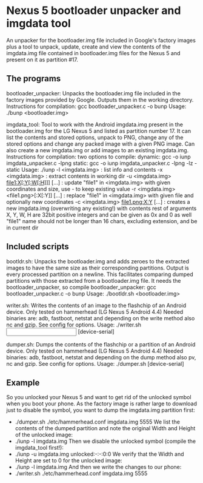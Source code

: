 # Nexus 5 bootloader unpacker and imgdata tool
An unpacker for the bootloader.img file included in Google's factory images plus a tool to unpack, update, create and view the contents of the imgdata.img file contained in bootloader.img files for the Nexus 5 and present on it as partition #17.

## The programs
bootloader_unpacker: Unpacks the bootloader.img file included in the factory images provided by Google. Outputs them in the working directory.
Instructions for compilation: gcc bootloader_unpacker.c -o bunp
Usage: ./bunp <bootloader.img>

imgdata_tool: Tool to work with the Android imgdata.img present in the bootloader.img for the LG Nexus 5 and listed as partition number 17. It can list the contents and stored options, unpack to PNG, change any of the stored options and change any packed image with a given PNG image. Can also create a new imgdata.img or add images to an existing imgdata.img.
Instructions for compilation: two options to compile: dynamic: gcc -o iunp imgdata_unpacker.c -lpng
							static: gcc -o iunp imgdata_unpacker.c -lpng -lz -static
Usage: ./iunp -l <imgdata.img> : list info and contents
              -x <imgdata.img> : extract contents in working dir
              -u <imgdata.img> <file1:X[:Y[:W[:H]]]> [...] : update "file1" in <imgdata.img> with given coordinates and size, use - to keep existing value
              -r <imgdata.img> <file1.png>[:X[:Y]] [...] : replace "file1" in <imgdata.img> with given file and optionally new coordinates
              -c <imgdata.img> <file1.png:X:Y> [...] : creates a new imgdata.img (overwriting any existing!) with contents rest of arguments
              X, Y, W, H are 32bit positive integers and can be given as 0x<HEX> and 0<OCT> as well
              "file1" name should not be longer than 16 chars, excluding extension, and be in current dir

## Included scripts
bootldr.sh: Unpacks the bootloader.img and adds zeroes to the extracted images to have the same size as their corresponding partitions. Output is every processed partition on a newline. This facilitates comparing dumped partitions with those extracted from a bootloader.img file.
It needs the bootloader_unpacker, so compile bootloader_unpacker: gcc bootloader_unpacker.c -o bunp
Usage: ./bootldr.sh <bootloader.img>

writer.sh: Writes the contents of an image to the flashchip of an Android device. Only tested on hammerhead (LG Nexus 5 Android 4.4)
Needed binaries are: adb, fastboot, netstat and depending on the write method also nc and gzip. See config for options.
Usage: ./writer.sh <config-file> <input imagefile> <forwarding-port> [device-serial]

dumper.sh: Dumps the contents of the flashchip or a partition of an Android device. Only tested on hammerhead (LG Nexus 5 Android 4.4)
Needed binaries: adb, fastboot, netstat and depending on the dump method also pv, nc and gzip. See config for options.
Usage: ./dumper.sh <config-file> <output imagefile> <forwarding-port> [device-serial]


## Example
So you unlocked your Nexus 5 and want to get rid of the unlocked symbol when you boot your phone. As the factory image is rather large to download just to disable the symbol, you want to dump the imgdata.img partition first:
- ./dumper.sh ./etc/hammerhead.conf imgdata.img 5555
We list the contents of the dumped partition and note the original Width and Height of the unlocked image:
- ./iunp -l imgdata.img
Then we disable the unlocked symbol (compile the imgdata_tool first!):
- ./iunp -u imgdata.img unlocked:-:-:0:0
We verify that the Width and Height are set to 0 for the unlocked image:
- ./iunp -l imgdata.img
And then we write the changes to our phone:
- ./writer.sh ./etc/hammerhead.conf imgdata.img 5555
